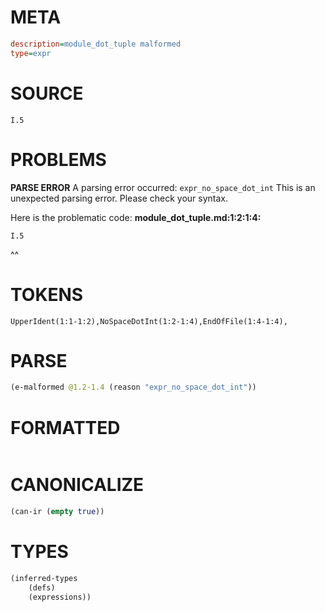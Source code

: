 # META
~~~ini
description=module_dot_tuple malformed
type=expr
~~~
# SOURCE
~~~roc
I.5
~~~
# PROBLEMS
**PARSE ERROR**
A parsing error occurred: `expr_no_space_dot_int`
This is an unexpected parsing error. Please check your syntax.

Here is the problematic code:
**module_dot_tuple.md:1:2:1:4:**
```roc
I.5
```
 ^^


# TOKENS
~~~zig
UpperIdent(1:1-1:2),NoSpaceDotInt(1:2-1:4),EndOfFile(1:4-1:4),
~~~
# PARSE
~~~clojure
(e-malformed @1.2-1.4 (reason "expr_no_space_dot_int"))
~~~
# FORMATTED
~~~roc

~~~
# CANONICALIZE
~~~clojure
(can-ir (empty true))
~~~
# TYPES
~~~clojure
(inferred-types
	(defs)
	(expressions))
~~~
